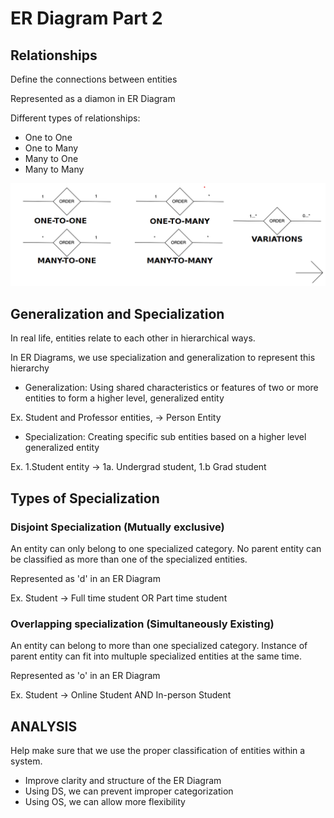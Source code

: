 # ER Diagram Part 2


## Relationships

Define the connections between entities

Represented as a diamon in ER Diagram

Different types of relationships:

- One to One
- One to Many
- Many to One
- Many to Many


![Relationship](/assets/er-diagram-relationships.png)


## Generalization and Specialization

In real life, entities relate to each other in hierarchical ways.

In ER Diagrams, we use specialization and generalization to represent this hierarchy


- Generalization: Using shared characteristics or features of two or more entities  to form a higher level, generalized entity

Ex. Student and Professor entities, -> Person Entity


- Specialization: Creating specific sub entities based on a higher level generalized entity

Ex. 1.Student entity -> 1a. Undergrad student, 1.b Grad student


## Types of Specialization

### Disjoint Specialization (Mutually exclusive)

An entity can only belong to one specialized category. No parent entity can be classified as more than one of the specialized entities. 

Represented as 'd' in an ER Diagram

Ex. Student -> Full time student OR Part time student


### Overlapping specialization (Simultaneously Existing)

An entity can belong to more than one specialized category. Instance of parent entity can fit into multuple specialized entities at the same time.

Represented as 'o' in an ER Diagram

Ex. Student -> Online Student AND In-person Student


## ANALYSIS

Help make sure that we use the proper classification of entities within a system.

- Improve clarity and structure of the ER Diagram
- Using DS, we can prevent improper categorization
- Using OS, we can allow more flexibility
